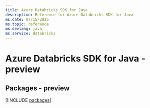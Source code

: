 ```yaml
---
title: Azure Databricks SDK for Java
description: Reference for Azure Databricks SDK for Java
ms.date: 07/15/2025
ms.topic: reference
ms.devlang: java
ms.service: databricks
---
```

# Azure Databricks SDK for Java - preview
## Packages - preview
[!INCLUDE [packages](databricks-index.md)]